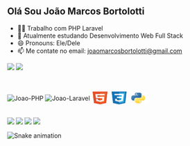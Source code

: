 ## Olá Sou João Marcos Bortolotti

- 🧑‍💼 Trabalho com PHP Laravel
- 🌱 Atualmente estudando Desenvolvimento Web Full Stack
- 😄 Pronouns: Ele/Dele
- 📫 Me contate no email: joaomarcosbortolotti@gmail.com

<div>
  <img aling="center" height="180em" src="https://github-readme-stats.vercel.app/api?username=JoaoBortolotti&show_icons=true&theme=dark&include_all_commits=true&count_private=true&language=pt-br"/>
  <img aling="center" height="180em" src="https://github-readme-stats.vercel.app/api/top-langs/?username=JoaoBortolotti&layout=compact&langs_count=16&theme=dark"/>
</div>

  ##
    
<div style="display: inline_block"><br>
  <img align="center" alt="Joao-PHP" height="40" width="50" src="https://cdn.jsdelivr.net/gh/devicons/devicon@latest/icons/php/php-plain.svg" />
  <img align="center" alt="Joao-Laravel" height="40" width="50" src="https://cdn.jsdelivr.net/gh/devicons/devicon@latest/icons/laravel/laravel-original-wordmark.svg" />
  <img align="center" alt="Joao-HTML" height="30" width="40" src="https://raw.githubusercontent.com/devicons/devicon/master/icons/html5/html5-original.svg">
  <img align="center" alt="Joao-CSS" height="30" width="40" src="https://raw.githubusercontent.com/devicons/devicon/master/icons/css3/css3-original.svg">
  <img align="center" alt="Joao-Python" height="30" width="40" src="https://raw.githubusercontent.com/devicons/devicon/master/icons/python/python-original.svg">
</div>
  
  ## 
 
<div> 
  
  <a href="https://instagram.com/joaom.bortolotti" target="_blank"><img src="https://img.shields.io/badge/-Instagram-%23E4405F?style=for-the-badge&logo=instagram&logoColor=white" target="_blank"></a>
  <a href="https://discord.gg/G9GPg5SA75" target="_blank"><img src="https://img.shields.io/badge/Discord-7289DA?style=for-the-badge&logo=discord&logoColor=white" target="_blank"></a> 
  <a href = "mailto:joaomarcosbortolotti@gmail.com"><img src="https://img.shields.io/badge/-Gmail-%23333?style=for-the-badge&logo=gmail&logoColor=white" target="_blank"></a>
  <a href="https://www.linkedin.com/in/jmbortolotti" target="_blank"><img src="https://img.shields.io/badge/-LinkedIn-%230077B5?style=for-the-badge&logo=linkedin&logoColor=white" target="_blank"></a> 
 
  ![Snake animation](https://github.com/JoaoBortolotti/JoaoBortolotti/blob/output/github-contribution-grid-snake.svg)
 
</div>
